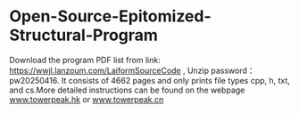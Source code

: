 # Open-Source-Epitomized-Structural-Program
Download the program PDF list from link:  https://wwjl.lanzoum.com/LaiformSourceCode , Unzip password：pw20250416. It consists of 4662 pages and only prints file types cpp, h, txt, and cs.More detailed instructions can be found on the webpage www.towerpeak.hk or www.towerpeak.cn
